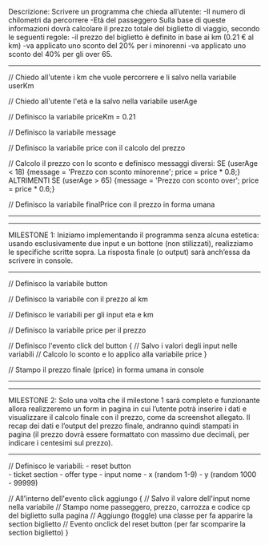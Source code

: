 Descrizione:
Scrivere un programma che chieda all’utente:
-Il numero di chilometri da percorrere
-Età del passeggero
Sulla base di queste informazioni dovrà calcolare il prezzo totale del biglietto di viaggio, secondo le seguenti regole:
-il prezzo del biglietto è definito in base ai km (0.21 € al km)
-va applicato uno sconto del 20% per i minorenni
-va applicato uno sconto del 40% per gli over 65.

-----------------

// Chiedo all'utente i km che vuole percorrere e li salvo nella variabile userKm

// Chiedo all'utente l'età e la salvo nella variabile userAge

// Definisco la variabile priceKm = 0.21

// Definisco la variabile message

// Definisco la variabile price con il calcolo del prezzo

// Calcolo il prezzo con lo sconto e definisco messaggi diversi: 
    SE (userAge < 18) {message = 'Prezzo con sconto minorenne'; price = price * 0.8;} 
    ALTRIMENTI SE (userAge > 65) {message = 'Prezzo con sconto over'; price = price * 0.6;}

// Definisco la variabile finalPrice con il prezzo in forma umana

-----------------
-----------------

MILESTONE 1:
Iniziamo implementando il programma senza alcuna estetica: usando esclusivamente due input e un bottone (non stilizzati), realizziamo le specifiche scritte sopra. La risposta finale (o output) sarà anch’essa da scrivere in console.

-----------------

// Definisco la variabile button

// Definisco la variabile con il prezzo al km

// Definisco le variabili per gli input eta e km

// Definisco la variabile price per il prezzo

// Definisco l'evento click del button {
    // Salvo i valori degli input nelle variabili
    // Calcolo lo sconto e lo applico alla variabile price
}

// Stampo il prezzo finale (price) in forma umana in console

-----------------
-----------------

MILESTONE 2:
Solo una volta che il milestone 1 sarà completo e funzionante allora realizzeremo un form in pagina in cui l’utente potrà inserire i dati e visualizzare il calcolo finale con il prezzo, come da screenshot allegato. Il recap dei dati e l’output del prezzo finale, andranno quindi stampati in pagina (il prezzo dovrà essere formattato con massimo due decimali, per indicare i centesimi sul prezzo).

-----------------

// Definisco le variabili: 
    - reset button  
    - ticket section
    - offer type
    - input nome
    - x (random 1-9)
    - y (random 1000 - 99999)

// All'interno dell'evento click aggiungo {
    // Salvo il valore dell'input nome nella variabile
    // Stampo nome passeggero, prezzo, carrozza e codice cp del biglietto sulla pagina
    // Aggiungo (toggle) una classe per fa apparire la section biglietto
    // Evento onclick del reset button (per far scomparire la section biglietto)
}